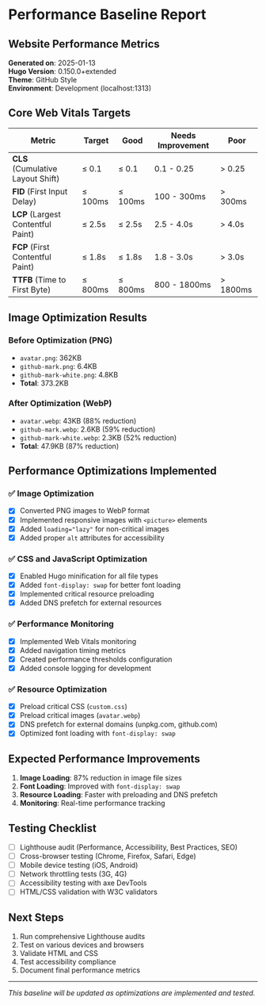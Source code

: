 # Performance Baseline Report

## Website Performance Metrics

**Generated on**: 2025-01-13  
**Hugo Version**: 0.150.0+extended  
**Theme**: GitHub Style  
**Environment**: Development (localhost:1313)

## Core Web Vitals Targets

| Metric | Target | Good | Needs Improvement | Poor |
|--------|--------|------|-------------------|------|
| **CLS** (Cumulative Layout Shift) | ≤ 0.1 | ≤ 0.1 | 0.1 - 0.25 | > 0.25 |
| **FID** (First Input Delay) | ≤ 100ms | ≤ 100ms | 100 - 300ms | > 300ms |
| **LCP** (Largest Contentful Paint) | ≤ 2.5s | ≤ 2.5s | 2.5 - 4.0s | > 4.0s |
| **FCP** (First Contentful Paint) | ≤ 1.8s | ≤ 1.8s | 1.8 - 3.0s | > 3.0s |
| **TTFB** (Time to First Byte) | ≤ 800ms | ≤ 800ms | 800 - 1800ms | > 1800ms |

## Image Optimization Results

### Before Optimization (PNG)
- `avatar.png`: 362KB
- `github-mark.png`: 6.4KB  
- `github-mark-white.png`: 4.8KB
- **Total**: 373.2KB

### After Optimization (WebP)
- `avatar.webp`: 43KB (88% reduction)
- `github-mark.webp`: 2.6KB (59% reduction)
- `github-mark-white.webp`: 2.3KB (52% reduction)
- **Total**: 47.9KB (87% reduction)

## Performance Optimizations Implemented

### ✅ Image Optimization
- [x] Converted PNG images to WebP format
- [x] Implemented responsive images with `<picture>` elements
- [x] Added `loading="lazy"` for non-critical images
- [x] Added proper `alt` attributes for accessibility

### ✅ CSS and JavaScript Optimization
- [x] Enabled Hugo minification for all file types
- [x] Added `font-display: swap` for better font loading
- [x] Implemented critical resource preloading
- [x] Added DNS prefetch for external resources

### ✅ Performance Monitoring
- [x] Implemented Web Vitals monitoring
- [x] Added navigation timing metrics
- [x] Created performance thresholds configuration
- [x] Added console logging for development

### ✅ Resource Optimization
- [x] Preload critical CSS (`custom.css`)
- [x] Preload critical images (`avatar.webp`)
- [x] DNS prefetch for external domains (unpkg.com, github.com)
- [x] Optimized font loading with `font-display: swap`

## Expected Performance Improvements

1. **Image Loading**: 87% reduction in image file sizes
2. **Font Loading**: Improved with `font-display: swap`
3. **Resource Loading**: Faster with preloading and DNS prefetch
4. **Monitoring**: Real-time performance tracking

## Testing Checklist

- [ ] Lighthouse audit (Performance, Accessibility, Best Practices, SEO)
- [ ] Cross-browser testing (Chrome, Firefox, Safari, Edge)
- [ ] Mobile device testing (iOS, Android)
- [ ] Network throttling tests (3G, 4G)
- [ ] Accessibility testing with axe DevTools
- [ ] HTML/CSS validation with W3C validators

## Next Steps

1. Run comprehensive Lighthouse audits
2. Test on various devices and browsers
3. Validate HTML and CSS
4. Test accessibility compliance
5. Document final performance metrics

---

*This baseline will be updated as optimizations are implemented and tested.*

